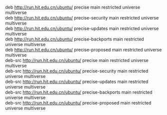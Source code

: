 deb http://run.hit.edu.cn/ubuntu/ precise main restricted universe multiverse  
deb http://run.hit.edu.cn/ubuntu/ precise-security main restricted universe multiverse  
deb http://run.hit.edu.cn/ubuntu/ precise-updates main restricted universe multiverse  
deb http://run.hit.edu.cn/ubuntu/ precise-backports main restricted universe multiverse  
deb http://run.hit.edu.cn/ubuntu/ precise-proposed main restricted universe multiverse  
deb-src http://run.hit.edu.cn/ubuntu/ precise main restricted universe multiverse  
deb-src http://run.hit.edu.cn/ubuntu/ precise-security main restricted universe multiverse  
deb-src http://run.hit.edu.cn/ubuntu/ precise-updates main restricted universe multiverse  
deb-src http://run.hit.edu.cn/ubuntu/ precise-backports main restricted universe multiverse  
deb-src http://run.hit.edu.cn/ubuntu/ precise-proposed main restricted universe multiverse
